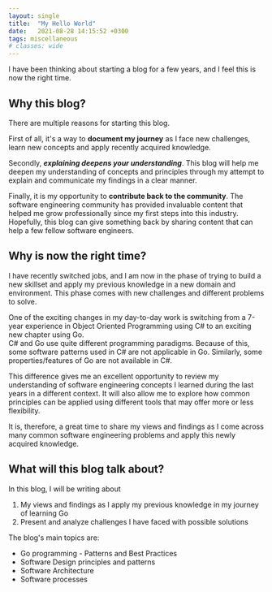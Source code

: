 ```yaml
---
layout: single
title:  "My Hello World"
date:   2021-08-28 14:15:52 +0300
tags: miscellaneous
# classes: wide
---
```

I have been thinking about starting a blog for a few years, and I feel this is now the right time.

## Why this blog?
There are multiple reasons for starting this blog.

First of all, it's a way to **document my journey** as I face new challenges, learn new concepts and apply recently acquired knowledge.

Secondly, ***explaining deepens your understanding***. This blog will help me deepen my understanding of concepts and principles through my attempt to explain and communicate my findings in a clear manner.

Finally, it is my opportunity to **contribute back to the community**. The software engineering community has provided invaluable content that helped me grow professionally since my first steps into this industry. Hopefully, this blog can give something back by sharing content that can help a few fellow software engineers.

## Why is now the right time?

I have recently switched jobs, and I am now in the phase of trying to build a new skillset and apply my previous knowledge in a new domain and environment. This phase comes with new challenges and different problems to solve. 

One of the exciting changes in my day-to-day work is switching from a 7-year experience in Object Oriented Programming using C# to an exciting new chapter using Go.\
C# and Go use quite different programming paradigms. Because of this, some software patterns used in C# are not applicable in Go. Similarly, some properties/features of Go are not available in C#.

This difference gives me an excellent opportunity to review my understanding of software engineering concepts I learned during the last years in a different context. It will also allow me to explore how common principles can be applied using different tools that may offer more or less flexibility.

It is, therefore, a great time to share my views and findings as I come across many common software engineering problems and apply this newly acquired knowledge.

## What will this blog talk about?

In this blog, I will be writing about
1. My views and findings as I apply my previous knowledge in my journey of learning Go
2. Present and analyze challenges I have faced with possible solutions


The blog's main topics are:
- Go programming - Patterns and Best Practices
- Software Design principles and patterns
- Software Architecture
- Software processes
